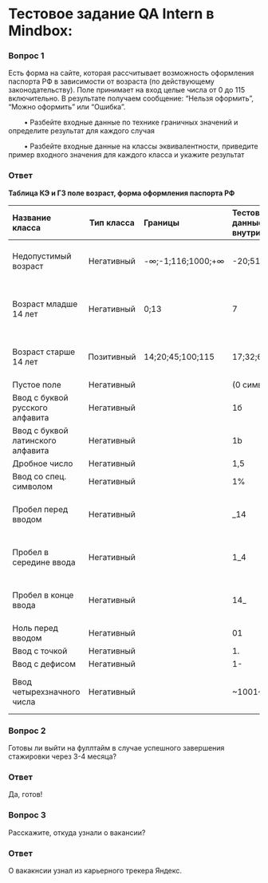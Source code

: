 # Тестовое задание QA Intern в Mindbox:
### Вопрос 1
Есть форма на сайте, которая рассчитывает возможность оформления паспорта РФ в зависимости
от возраста (по действующему законодательству). Поле принимает на вход целые числа от 0 до
115 включительно. В результате получаем сообщение: “Нельзя оформить”, “Можно оформить” или
“Ошибка”.

&nbsp;&nbsp;&nbsp;&nbsp;&nbsp;&nbsp;&nbsp;&nbsp;• Разбейте входные данные по технике граничных значений и определите результат для каждого
случая<br>

&nbsp;&nbsp;&nbsp;&nbsp;&nbsp;&nbsp;&nbsp;&nbsp;• Разбейте входные данные на классы эквивалентности, приведите пример входного значения
для каждого класса и укажите результат<br>


### Ответ

**Таблица КЭ и ГЗ поле возраст, форма оформления паспорта РФ**

|Название класса|Тип класса|Границы|Тестовые данные внутри класса|Тестовые данные на границах|Пояснение и оптимизация|Результат|
|:---------|:------:|:--------------|:-------------|:--------|:-------|:------|
|Недопустимый возраст|	Негативный|	-∞;-1;116;1000;+∞ | -20;513;11111 |	-2;-1;~0~;~115~;116;117;999;1000;1001 |есть такое значение в позитивной проверки| Ошибка |
|Возраст младше 14 лет|	Негативный|	0;13 | 7 |	~-1~;0;1;12;13;~14~ |есть такое значение в негативной и позитивной проверки| Нельзя оформить |
|Возраст старше 14 лет|	Позитивный|	14;20;45;100;115 | 17;32;67;107 |	~13~;14;15;19;20;21;44;45;46;99;100;101;114;115;~116~ |есть такое значение в негативной проверки| Можно оформить |
|	Пустое поле |	Негативный||	(0 символов) |||Ошибка|
|	Ввод с буквой русского алфавита |	Негативный||	1б |||Ошибка|
|	Ввод с буквой латинского алфавита |	Негативный||	1b |||Ошибка|
|	Дробное число |	Негативный||	1,5 |||Ошибка|
|	Ввод со спец. символом |	Негативный||	1% |||Ошибка|
|	Пробел перед вводом|	Негативный||  _14 ||_ - нижним слэшом обазначил пробел|Ошибка|
|	Пробел в середине ввода |	Негативный||	1_4 ||_ - нижним слэшом обазначил пробел|Ошибка|
|	Пробел в конце ввода|	Негативный|| 14_  ||_ - нижним слэшом обазначил пробел|Ошибка|
|	Ноль перед вводом |	Негативный||	01 |||Ошибка|
| Ввод с точкой |	Негативный||	1. |||Ошибка|
|	Ввод с дефисом |	Негативный||	1- |||Ошибка|
|	Ввод четырехзначного числа |	Негативный||	~1001~ ||есть такое значение в негативной проверки|Ошибка|



### Вопрос 2
Готовы ли выйти на фуллтайм в случае успешного завершения стажировки через 3-4 месяца?


### Ответ
Да, готов!


### Вопрос 3
Расскажите, откуда узнали о вакансии?

### Ответ
О вакакнсии узнал из карьерного трекера Яндекс.



